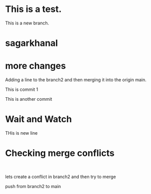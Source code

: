 # This is a test.
This is a new branch.

# sagarkhanal
# more changes
Adding a line to the branch2 and then merging it into the origin main.
<br>

This is commit 1
<br>

This is another commit
<br>

# Wait and Watch

THis is new line

# Checking merge conflicts
<br>


lets create a conflict in branch2 and then try to merge


push from branch2 to main
